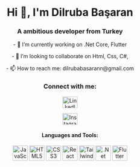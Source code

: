 



<h1 align="center">Hi 👋, I'm Dilruba Başaran</h1>
<h3 align="center">A ambitious developer from Turkey</h3>
<p align= center >
- 🌱 I’m currently working on .Net Core, Flutter
</p>

<p align= center >
- 👯 I’m looking to collaborate on Html, Css, C#,
</p>
<p align= center >
- 📫 How to reach me: dilrubabasarann@gmail.com
</p>
<h3 align="center">Connect with me:</h3>
<p align="center">
<a href="https://linkedin.com/in/dilrubasaran/" target="blank">
<img src="https://cdn.jsdelivr.net/gh/devicons/devicon@latest/icons/linkedin/linkedin-original.svg" alt="LinkedIn" height="30" width="40" />
</a>
</p>

<p align="center">
<a href="https://www.instagram.com/dev.dilruba/" target"blank">
<img src="https://cdn.jsdelivr.net/gh/devicons/devicon@latest/icons/instagram/instagram-original.svg" alt="Instagram" height="30" width="40" />
</a>
</p>


<h4 align= center> Languages and Tools: </h4>

<p align="center">
  <img src="https://cdn.jsdelivr.net/gh/devicons/devicon/icons/javascript/javascript-original.svg" alt="JavaScript" width="40" height="40"/>
  <img src="https://cdn.jsdelivr.net/gh/devicons/devicon/icons/html5/html5-original.svg" alt="HTML5" width="40" height="40"/>
  <img src="https://cdn.jsdelivr.net/gh/devicons/devicon/icons/css3/css3-original.svg" alt="CSS3" width="40" height="40"/>
  <img src="https://cdn.jsdelivr.net/gh/devicons/devicon@latest/icons/react/react-original-wordmark.svg" alt="React" width="40" height="40" />        
   <img src="https://cdn.jsdelivr.net/gh/devicons/devicon@latest/icons/tailwindcss/tailwindcss-original-wordmark.svg" alt="Tailwind CSS" width="40" height="40" />
          
  <img src="https://cdn.jsdelivr.net/gh/devicons/devicon@latest/icons/dotnetcore/dotnetcore-original.svg" alt=".Net Core"  width="40" height="40" />
  <img src="https://cdn.jsdelivr.net/gh/devicons/devicon/icons/flutter/flutter-original.svg" alt="Flutter" width="40" height="40"/>
</p>


